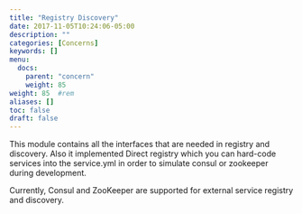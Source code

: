 ```yaml
---
title: "Registry Discovery"
date: 2017-11-05T10:24:06-05:00
description: ""
categories: [Concerns]
keywords: []
menu:
  docs:
    parent: "concern"
    weight: 85
weight: 85	#rem
aliases: []
toc: false
draft: false
---
```



This module contains all the interfaces that are needed in registry and
discovery. Also it implemented Direct registry which you can hard-code
services into the service.yml in order to simulate consul or zookeeper
during development.

Currently, Consul and ZooKeeper are supported for external service registry
and discovery. 


